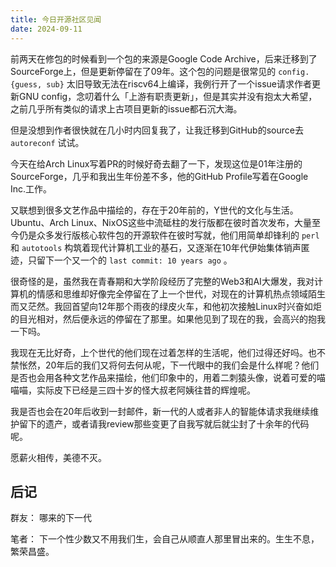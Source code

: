 ```yaml
---
title: 今日开源社区见闻
date: 2024-09-11
---
```


前两天在修包的时候看到一个包的来源是Google Code Archive，后来迁移到了SourceForge上，但是更新停留在了09年。这个包的问题是很常见的 `config.{guess, sub}` 太旧导致无法在riscv64上编译，我例行开了一个issue请求作者更新GNU config，念叨着什么「上游有职责更新」，但是其实并没有抱太大希望，之前几乎所有类似的请求上古项目更新的issue都石沉大海。

但是没想到作者很快就在几小时内回复我了，让我迁移到GitHub的source去 `autoreconf` 试试。

今天在给Arch Linux写着PR的时候好奇去翻了一下，发现这位是01年注册的SourceForge，几乎和我出生年份差不多，他的GitHub Profile写着在Google Inc.工作。

又联想到很多文艺作品中描绘的，存在于20年前的，Y世代的文化与生活。Ubuntu、Arch Linux、NixOS这些中流砥柱的发行版都在彼时首次发布，大量至今仍是众多发行版核心软件包的开源软件在彼时写就，他们用简单却锋利的 `perl` 和 `autotools` 构筑着现代计算机工业的基石，又逐渐在10年代伊始集体销声匿迹，只留下一个又一个的 `last commit: 10 years ago` 。

很奇怪的是，虽然我在青春期和大学阶段经历了完整的Web3和AI大爆发，我对计算机的情感和思维却好像完全停留在了上一个世代，对现在的计算机热点领域陌生而又茫然。我回首望向12年那个雨夜的绿皮火车，和他初次接触Linux时兴奋如炬的目光相对，然后便永远的停留在了那里。如果他见到了现在的我，会高兴的抱我一下吗。

我现在无比好奇，上个世代的他们现在过着怎样的生活呢，他们过得还好吗。也不禁怅然，20年后的我们又将何去何从呢，下一代眼中的我们会是什么样呢？他们是否也会用各种文艺作品来描绘，他们印象中的，用着二刺猿头像，说着可爱的喵喵喵，实际皮下已经是三四十岁的怪大叔老阿姨往昔的辉煌呢。

我是否也会在20年后收到一封邮件，新一代的人或者非人的智能体请求我继续维护留下的遗产，或者请我review那些变更了自我写就后就尘封了十余年的代码呢。

愿薪火相传，美德不灭。

## 后记

群友：&#09; 哪来的下一代

笔者：&#09; 下一个性少数又不用我们生，会自己从顺直人那里冒出来的。生生不息，繁荣昌盛。
